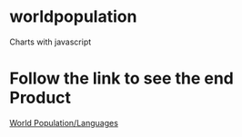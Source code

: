 # worldpopulation
Charts with javascript
# Follow the link to see the end Product
[World Population/Languages ](https://oezguerbalataci.github.io/worldpopulation/)
